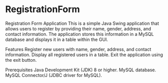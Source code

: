 # RegistrationForm
Registration Form Application
This is a simple Java Swing application that allows users to register by providing their name, gender, address, and contact information. The application stores this information in a MySQL database and displays it in a table within the GUI.

Features
Register new users with name, gender, address, and contact information.
Display all registered users in a table.
Exit the application using the exit button.

Prerequisites
Java Development Kit (JDK) 8 or higher.
MySQL database.
MySQL Connector/J (JDBC driver for MySQL).
